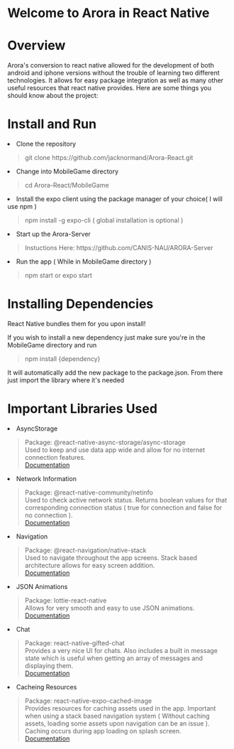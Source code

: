 <h1>Welcome to Arora in React Native</h1>
<div>
  <h1>Overview</h1>
  <p>
    Arora's conversion to react native allowed for the development of both android and iphone versions without the trouble of learning two different technologies. It allows for easy package integration as well as many other useful resources that react native provides. Here are some things you should know about the project:
  </p>
<div>
<div>
  <h1>Install and Run</h1>
  <li>Clone the repository<br>
    <blockquote>git clone https://github.com/jacknormand/Arora-React.git</blockquote>
  </li>
  <li>Change into MobileGame directory<br>
    <blockquote>cd Arora-React/MobileGame</blockquote>
  </li>
  <li>Install the expo client using the package manager of your choice( I will use npm )<br>
   <blockquote>npm install -g expo-cli ( global installation is optional )</blockquote>
  </li>
  <li>Start up the Arora-Server<br>
    <blockquote>Instuctions Here: https://github.com/CANIS-NAU/ARORA-Server</blockquote>
  </li>
  <li>Run the app ( While in MobileGame directory )<br>
    <blockquote>npm start or expo start</blockquote>
  </li>
</div>
<div>
  <h1>Installing Dependencies</h1>
  <p>React Native bundles them for you upon install!</p>
  <p>If you wish to install a new dependency just make sure you're in the MobileGame directory and run<br> 
    <blockquote>npm install {dependency}</blockquote> It will automatically add the new package to the package.json. From there just import the library where it's needed </p>
</div>
<div>
  <h1>Important Libraries Used</h1>
  <li>AsyncStorage<br>
    <blockquote>
      Package: @react-native-async-storage/async-storage<br> Used to keep and use data app wide and allow for no internet connection features.<br>
      <a href="https://react-native-async-storage.github.io/async-storage/docs/usage">Documentation</a>
    </blockquote>
  </li>
  <li>Network Information<br>
    <blockquote>Package: @react-native-community/netinfo<br> Used to check active network status. Returns boolean values for that corresponding connection status ( true for connection and false for no connection ).<br>
    <a href="https://www.npmjs.com/package/@react-native-community/netinfo">Documentation</a>
   </blockquote>
  </li>
  <li>Navigation<br>
    <blockquote>Package: @react-navigation/native-stack<br> Used to navigate throughout the app screens. Stack based architecture allows for easy screen addition.<br>
    <a href="https://reactnavigation.org/docs/stack-navigator/">Documentation</a>
    </blockquote>
  </li>
  <li>JSON Animations<br>
    <blockquote>Package: lottie-react-native<br> Allows for very smooth and easy to use JSON animations.<br>
    <a href="https://github.com/lottie-react-native/lottie-react-native">Documentation</a>
    </blockquote>
  </li>
  <li>Chat<br>
    <blockquote>Package: react-native-gifted-chat<br> Provides a very nice UI for chats. Also includes a built in message state which is useful when getting an array of messages and displaying them.<br>
    <a href="https://github.com/FaridSafi/react-native-gifted-chat">Documentation</a>
    </blockquote>
  </li>
  <li>Cacheing Resources<br>
    <blockquote>Package: react-native-expo-cached-image<br> Provides resources for caching assets used in the app. Important when using a stack based navigation system ( Without caching assets, loading some assets upon navigation can be an issue ). Caching occurs during app loading on splash screen.<br>
    <a href="https://www.npmjs.com/package/react-native-expo-cached-image">Documentation</a>
    </blockquote>
  </li>
</div>
